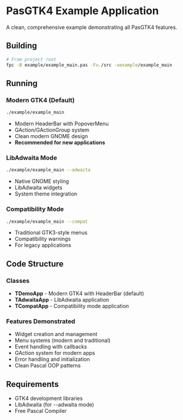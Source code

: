 # PasGTK4 Example Application

A clean, comprehensive example demonstrating all PasGTK4 features.

## Building

```bash
# From project root
fpc -B example/example_main.pas -Fu./src -oexample/example_main
```

## Running

### Modern GTK4 (Default)
```bash
./example/example_main
```
- Modern HeaderBar with PopoverMenu
- GAction/GActionGroup system
- Clean modern GNOME design
- **Recommended for new applications**

### LibAdwaita Mode
```bash
./example/example_main --adwaita
```
- Native GNOME styling
- LibAdwaita widgets
- System theme integration

### Compatibility Mode
```bash
./example/example_main --compat
```
- Traditional GTK3-style menus
- Compatibility warnings
- For legacy applications

## Code Structure

### Classes

- **TDemoApp** - Modern GTK4 with HeaderBar (default)
- **TAdwaitaApp** - LibAdwaita application  
- **TCompatApp** - Compatibility mode application

### Features Demonstrated

- Widget creation and management
- Menu systems (modern and traditional)
- Event handling with callbacks
- GAction system for modern apps
- Error handling and initialization
- Clean Pascal OOP patterns

## Requirements

- GTK4 development libraries
- LibAdwaita (for --adwaita mode)
- Free Pascal Compiler